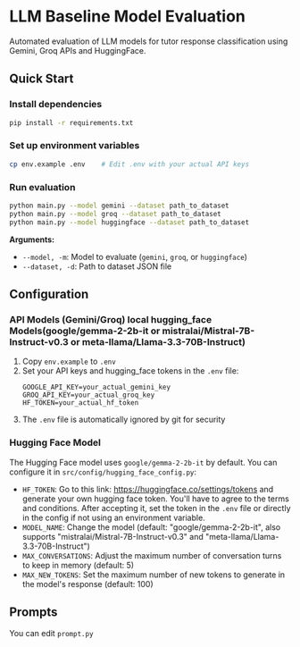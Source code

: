 # LLM Baseline Model Evaluation

Automated evaluation of LLM models for tutor response classification using Gemini, Groq APIs and HuggingFace.

## Quick Start

### Install dependencies
```bash
pip install -r requirements.txt
```

### Set up environment variables
```bash
cp env.example .env    # Edit .env with your actual API keys
```

### Run evaluation
```bash
python main.py --model gemini --dataset path_to_dataset
python main.py --model groq --dataset path_to_dataset
python main.py --model huggingface --dataset path_to_dataset
```

**Arguments:**
- `--model, -m`: Model to evaluate (`gemini`, `groq`, or `huggingface`)
- `--dataset, -d`: Path to dataset JSON file

## Configuration

### API Models (Gemini/Groq) local hugging_face Models(google/gemma-2-2b-it or mistralai/Mistral-7B-Instruct-v0.3 or meta-llama/Llama-3.3-70B-Instruct)
1. Copy `env.example` to `.env`
2. Set your API keys and hugging_face tokens in the `.env` file:
   ```
   GOOGLE_API_KEY=your_actual_gemini_key
   GROQ_API_KEY=your_actual_groq_key
   HF_TOKEN=your_actual_hf_token
   ```
3. The `.env` file is automatically ignored by git for security


### Hugging Face Model
The Hugging Face model uses `google/gemma-2-2b-it` by default. You can configure it in `src/config/hugging_face_config.py`:
- `HF_TOKEN`: Go to this link: https://huggingface.co/settings/tokens and generate your own hugging face token. You'll have to agree to the terms and conditions. After accepting it, set the token in the `.env` file or directly in the config if not using an environment variable.
- `MODEL_NAME`: Change the model (default: "google/gemma-2-2b-it", also supports "mistralai/Mistral-7B-Instruct-v0.3" and "meta-llama/Llama-3.3-70B-Instruct")
- `MAX_CONVERSATIONS`: Adjust the maximum number of conversation turns to keep in memory (default: 5)
- `MAX_NEW_TOKENS`: Set the maximum number of new tokens to generate in the model's response (default: 100)

## Prompts

You can edit `prompt.py`